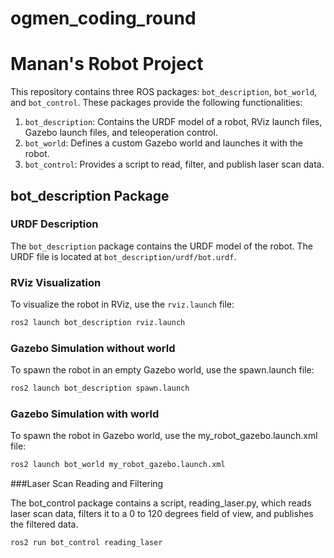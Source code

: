 # ogmen_coding_round

# Manan's Robot Project

This repository contains three ROS packages: `bot_description`, `bot_world`, and `bot_control`. These packages provide the following functionalities:

1. `bot_description`: Contains the URDF model of a robot, RViz launch files, Gazebo launch files, and teleoperation control.
2. `bot_world`: Defines a custom Gazebo world and launches it with the robot.
3. `bot_control`: Provides a script to read, filter, and publish laser scan data.



## bot_description Package

### URDF Description

The `bot_description` package contains the URDF model of the robot. The URDF file is located at `bot_description/urdf/bot.urdf`.

### RViz Visualization

To visualize the robot in RViz, use the `rviz.launch` file:

```sh
ros2 launch bot_description rviz.launch
```
### Gazebo Simulation without world

To spawn the robot in an empty Gazebo world, use the spawn.launch file:

```sh
ros2 launch bot_description spawn.launch
```

### Gazebo Simulation with world

To spawn the robot in Gazebo world, use the my_robot_gazebo.launch.xml file:

```sh
ros2 launch bot_world my_robot_gazebo.launch.xml
```

###Laser Scan Reading and Filtering

The bot_control package contains a script, reading_laser.py, which reads laser scan data, filters it to a 0 to 120 degrees field of view, and publishes the filtered data.

```sh
ros2 run bot_control reading_laser
```
